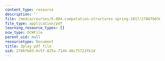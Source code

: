 ```yaml
---
content_type: resource
description: ''
file: /media/courses/6-004-computation-structures-spring-2017/2786fb036c5f825a71d4d8c75723fb1d_VdLJMPppocU.pdf
file_type: application/pdf
learning_resource_types: []
ocw_type: OCWFile
parent_uid: null
resourcetype: Document
title: 3play pdf file
uid: 2786fb03-6c5f-825a-71d4-d8c75723fb1d
---
```

